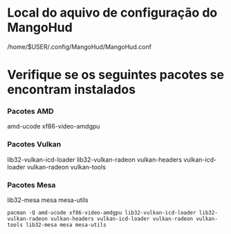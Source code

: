 # Local do aquivo de configuração do MangoHud
/home/$USER/.config/MangoHud/MangoHud.conf

# Verifique se os seguintes pacotes se encontram instalados

### Pacotes AMD
amd-ucode
xf86-video-amdgpu

### Pacotes Vulkan
lib32-vulkan-icd-loader
lib32-vulkan-radeon
vulkan-headers
vulkan-icd-loader
vulkan-radeon
vulkan-tools

### Pacotes Mesa
lib32-mesa
mesa
mesa-utils

```pacman -Q amd-ucode xf86-video-amdgpu lib32-vulkan-icd-loader lib32-vulkan-radeon vulkan-headers vulkan-icd-loader vulkan-radeon vulkan-tools lib32-mesa mesa mesa-utils```
